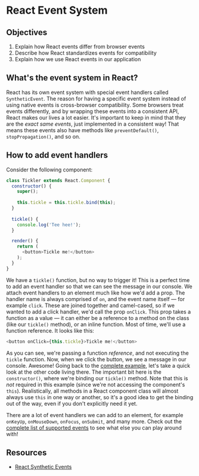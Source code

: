 # React Event System

## Objectives
1. Explain how React events differ from browser events
2. Describe how React standardizes events for compatibility
3. Explain how we use React events in our application

## What's the event system in React?
React has its own event system with special event handlers called `SyntheticEvent`. The reason for having a specific
event system instead of using native events is cross-browser compatibility. Some browsers treat events differently, and
by wrapping these events into a consistent API, React makes our lives a lot easier. It's important to keep in mind that
they are the _exact same events_, just implemented in a consistent way! That means these events also have methods like
`preventDefault()`, `stopPropagation()`, and so on.

## How to add event handlers
Consider the following component:

<a name="tickler-example"></a>
```js
class Tickler extends React.Component {
  constructor() {
    super();
    
    this.tickle = this.tickle.bind(this);
  }
  
  tickle() {
    console.log('Tee hee!');
  }

  render() {
    return (
      <button>Tickle me!</button>
    );
  }
}
```

We have a `tickle()` function, but no way to trigger it! This is a perfect time to add an event handler so that we can
see the message in our console. We attach event handlers to an element much like how we'd add a prop. The handler name
is always comprised of `on`, and the event name itself — for example `click`. These are joined together and camel-cased,
so if we wanted to add a click handler, we'd call the prop `onClick`. This prop takes a function as a value — it can
either be a reference to a method on the class (like our `tickle()` method), or an inline function. Most of time, we'll
use a function reference. It looks like this:
 
 ```js
<button onClick={this.tickle}>Tickle me!</button>
```

As you can see, we're passing a function _reference_, and not executing the `tickle` function. Now, when we click the
button, we see a message in our console. Awesome! Going back to the [complete example](#tickler-example), let's take a
quick look at the other code living there. The important bit here is the `constructor()`, where we're binding our
`tickle()` method. Note that this is _not_ required in this example (since we're not accessing the component's `this`).
Realistically, all methods in a React component class will almost always use `this` in one way or another, so it's a
good idea to get the binding out of the way, even if you don't explicitly need it yet.

There are a lot of event handlers we can add to an element, for example `onKeyUp`, `onMouseDown`, `onFocus`, `onSubmit`,
and many more. Check out the [complete list of supported events][supported-events] to see what else you can play around
with!

## Resources
- [React Synthetic Events](https://facebook.github.io/react/docs/events.html)

[supported-events]: https://facebook.github.io/react/docs/events.html#supported-events
